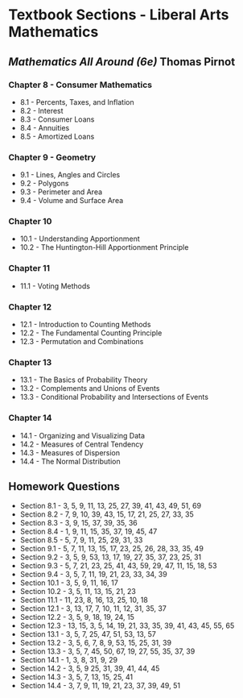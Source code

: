 # Textbook Sections - Liberal Arts Mathematics

## *Mathematics All Around (6e)* Thomas Pirnot

### Chapter 8 - Consumer Mathematics

* 8.1 - Percents, Taxes, and Inflation
* 8.2 - Interest
* 8.3 - Consumer Loans
* 8.4 - Annuities
* 8.5 - Amortized Loans

### Chapter 9 - Geometry

* 9.1 - Lines, Angles and Circles
* 9.2 - Polygons
* 9.3 - Perimeter and Area
* 9.4 - Volume and Surface Area

### Chapter 10

* 10.1 - Understanding Apportionment
* 10.2 - The Huntington-Hill Apportionment Principle

### Chapter 11

* 11.1 - Voting Methods

### Chapter 12

* 12.1 - Introduction to Counting Methods
* 12.2 - The Fundamental Counting Principle
* 12.3 - Permutation and Combinations

### Chapter 13

* 13.1 - The Basics of Probability Theory
* 13.2 - Complements and Unions of Events
* 13.3 - Conditional Probability and Intersections of Events

### Chapter 14

* 14.1 - Organizing and Visualizing Data
* 14.2 - Measures of Central Tendency
* 14.3 - Measures of Dispersion
* 14.4 - The Normal Distribution

## Homework Questions
* Section 8.1 - 3, 5, 9, 11, 13, 25, 27, 39, 41, 43, 49, 51, 69
* Section 8.2 - 7, 9, 10, 39, 43, 15, 17, 21, 25, 27, 33, 35
* Section 8.3 - 3, 9, 15, 37, 39, 35, 36
* Section 8.4 - 1, 9, 11, 15, 35, 37, 19, 45, 47
* Section 8.5 - 5, 7, 9, 11, 25, 29, 31, 33
* Section 9.1 - 5, 7, 11, 13, 15, 17, 23, 25, 26, 28, 33, 35, 49
* Section 9.2 - 3, 5, 9, 53, 13, 17, 19, 27, 35, 37, 23, 25, 31
* Section 9.3 - 5, 7, 21, 23, 25, 41, 43, 59, 29, 47, 11, 15, 18, 53
* Section 9.4 - 3, 5, 7, 11, 19, 21, 23, 33, 34, 39
* Section 10.1 - 3, 5, 9, 11, 16, 17
* Section 10.2 - 3, 5, 11, 13, 15, 21, 23
* Section 11.1 - 11, 23, 8, 16, 13, 25, 10, 18
* Section 12.1 - 3, 13, 17, 7, 10, 11, 12, 31, 35, 37
* Section 12.2 - 3, 5, 9, 18, 19, 24, 15
* Section 12.3 - 13, 15, 3, 5, 14, 19, 21, 33, 35, 39, 41, 43, 45, 55, 65
* Section 13.1 - 3, 5, 7, 25, 47, 51, 53, 13, 57
* Section 13.2 - 3, 5, 6, 7, 8, 9, 53, 15, 25, 31, 39
* Section 13.3 - 3, 5, 7, 45, 50, 67, 19, 27, 55, 35, 37, 39
* Section 14.1 - 1, 3, 8, 31, 9, 29
* Section 14.2 - 3, 5, 9 25, 31, 39, 41, 44, 45
* Section 14.3 - 3, 5, 7, 13, 15, 25, 41
* Section 14.4 - 3, 7, 9, 11, 19, 21, 23, 37, 39, 49, 51